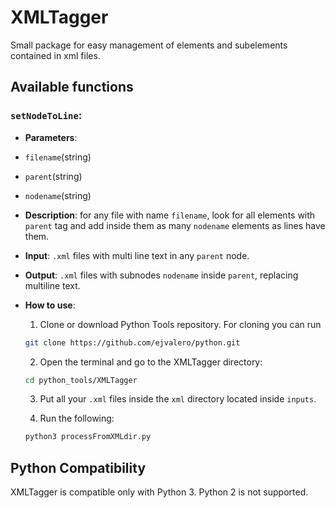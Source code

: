 # XMLTagger

Small package for easy management of elements and subelements contained in xml files.


## Available functions

### `setNodeToLine`:
- __Parameters__: 
 - `filename`(string) 
 - `parent`(string)
 - `nodename`(string)
- __Description__: for any file with name `filename`, look for all elements with `parent` tag and add inside them as many `nodename` elements as lines have them.
- __Input__: `.xml` files with multi line text in any `parent` node.
- __Output__: `.xml` files with subnodes `nodename` inside `parent`, replacing multiline text.
- __How to use__: 

    1. Clone or download Python Tools repository. For cloning you can run

    ```sh
    git clone https://github.com/ejvalero/python.git
    ```

    2. Open the terminal and go to the XMLTagger directory:

    ```bash
    cd python_tools/XMLTagger
    ```

    3. Put all your `.xml` files inside the `xml` directory located inside `inputs`.

    4. Run the following:

    ```bash
    python3 processFromXMLdir.py
    ```


## Python Compatibility

XMLTagger is compatible only with Python 3. Python 2 is not supported.